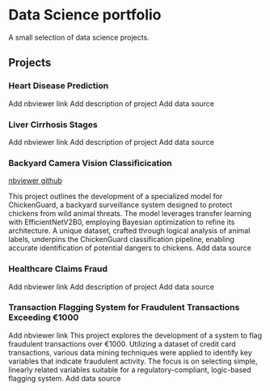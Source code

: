 # Data Science portfolio
A small selection of data science projects. 

## Projects

### Heart Disease Prediction
Add nbviewer link 
Add description of project
Add data source

### Liver Cirrhosis Stages
Add nbviewer link 
Add description of project
Add data source

### Backyard Camera Vision Classificication
<a href="https://nbviewer.org/github/jstrydom/portfolio/blob/main/DS9000_Final_Project_Jan_Strydom.ipynb" target="_blank">nbviewer </a>
<a href="https://github.com/jstrydom/portfolio/blob/main/DS9000_Final_Project_Jan_Strydom.ipynb" target="_blank">github</a> 

This project outlines the development of a specialized model for ChickenGuard, a backyard surveillance system designed to protect chickens from wild animal threats. The model leverages transfer learning with EfficientNetV2B0, employing Bayesian optimization to refine its architecture. A unique dataset, crafted through logical analysis of animal labels, underpins the ChickenGuard classification pipeline, enabling accurate identification of potential dangers to chickens. 
Add data source

### Healthcare Claims Fraud
Add nbviewer link 
Add description of project
Add data source

### Transaction Flagging System for Fraudulent Transactions Exceeding €1000
Add nbviewer link 
This project explores the development of a system to flag fraudulent transactions over €1000. Utilizing a dataset of credit card transactions, various data mining techniques were applied to identify key variables that indicate fraudulent activity. The focus is on selecting simple, linearly related variables suitable for a regulatory-compliant, logic-based flagging system.
Add data source
